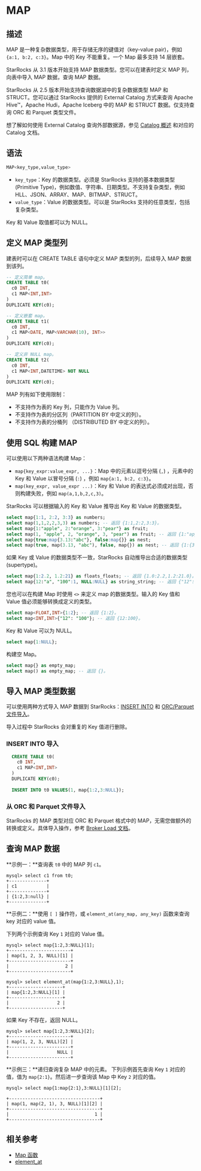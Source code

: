 # MAP

## 描述

MAP 是一种复杂数据类型，用于存储无序的键值对（key-value pair)，例如 `{a:1, b:2, c:3}`。Map 中的 Key 不能重复。一个 Map 最多支持 14 层嵌套。

StarRocks 从 3.1 版本开始支持 MAP 数据类型。您可以在建表时定义 MAP 列，向表中导入 MAP 数据，查询 MAP 数据。

StarRocks 从 2.5 版本开始支持查询数据湖中的复杂数据类型 MAP 和 STRUCT。您可以通过 StarRocks 提供的 External Catalog 方式来查询 Apache Hive™，Apache Hudi，Apache Iceberg 中的 MAP 和 STRUCT 数据。仅支持查询 ORC 和 Parquet 类型文件。

想了解如何使用 External Catalog 查询外部数据源，参见 [Catalog 概述](../../../data_source/catalog/catalog_overview.md) 和对应的 Catalog 文档。

## 语法

```SQL
MAP<key_type,value_type>
```

- `key_type`：Key 的数据类型。必须是 StarRocks 支持的基本数据类型 (Primitive Type)，例如数值、字符串、日期类型。不支持复杂类型，例如 HLL、JSON、ARRAY、MAP、BITMAP、STRUCT。
- `value_type`：Value 的数据类型。可以是 StarRocks 支持的任意类型，包括复杂类型。

Key 和 Value 取值都可以为 NULL。

## 定义 MAP 类型列

建表时可以在 CREATE TABLE 语句中定义 MAP 类型的列，后续导入 MAP 数据到该列。

```SQL
-- 定义简单 map。
CREATE TABLE t0(
  c0 INT,
  c1 MAP<INT,INT>
)
DUPLICATE KEY(c0);

-- 定义嵌套 map。
CREATE TABLE t1(
  c0 INT,
  c1 MAP<DATE, MAP<VARCHAR(10), INT>>
)
DUPLICATE KEY(c0);

-- 定义非 NULL map。
CREATE TABLE t2(
  c0 INT,
  c1 MAP<INT,DATETIME> NOT NULL
)
DUPLICATE KEY(c0);
```

MAP 列有如下使用限制：

- 不支持作为表的 Key 列，只能作为 Value 列。
- 不支持作为表的分区列（PARTITION BY 中定义的列）。
- 不支持作为表的分桶列 （DISTRIBUTED BY 中定义的列）。

## 使用 SQL 构建 MAP

可以使用以下两种语法构建 Map：

- `map{key_expr:value_expr, ...}`：Map 中的元素以逗号分隔 (`,`) ，元素中的 Key 和 Value 以冒号分隔 (`:`) ，例如 `map{a:1, b:2, c:3}`。
- `map(key_expr, value_expr ...)`：Key 和 Value 的表达式必须成对出现，否则构建失败，例如 `map(a,1,b,2,c,3)`。

StarRocks 可以根据输入的 Key 和 Value 推导出 Key 和 Value 的数据类型。

```SQL
select map{1:1, 2:2, 3:3} as numbers;
select map(1,1,2,2,3,3) as numbers; -- 返回 {1:1,2:2,3:3}。
select map{1:"apple", 2:"orange", 3:"pear"} as fruit;
select map(1, "apple", 2, "orange", 3, "pear") as fruit; -- 返回 {1:"apple",2:"orange",3:"pear"}。
select map{true:map{3.13:"abc"}, false:map{}} as nest;
select map(true, map(3.13, "abc"), false, map{}) as nest; -- 返回 {1:{3.13:"abc"},0:{}}。
```

如果 Key 或 Value 的数据类型不一致，StarRocks 自动推导出合适的数据类型 (supertype)。

```SQL
select map{1:2.2, 1.2:21} as floats_floats; -- 返回 {1.0:2.2,1.2:21.0}。
select map{12:"a", "100":1, NULL:NULL} as string_string; -- 返回 {"12":"a","100":"1",null:null}。
```

您也可以在构建 Map 时使用 `<>` 来定义 map 的数据类型。输入的 Key 值和 Value 值必须能够转换成定义的类型。

```SQL
select map<FLOAT,INT>{1:2}; -- 返回 {1:2}。
select map<INT,INT>{"12": "100"}; -- 返回 {12:100}。
```

Key 和 Value 可以为 NULL。

```SQL
select map{1:NULL};
```

构建空 Map。

```SQL
select map{} as empty_map;
select map() as empty_map; -- 返回 {}。
```

## 导入 MAP 类型数据

可以使用两种方式导入 MAP 数据到 StarRocks：[INSERT INTO](../data-manipulation/insert.md) 和 [ORC/Parquet 文件导入](../data-manipulation/BROKER_LOAD.md)。

导入过程中 StarRocks 会对重复的 Key 值进行删除。

### INSERT INTO 导入

```SQL
  CREATE TABLE t0(
    c0 INT,
    c1 MAP<INT,INT>
  )
  DUPLICATE KEY(c0);
  
  INSERT INTO t0 VALUES(1, map{1:2,3:NULL});
```

### 从 ORC 和 Parquet 文件导入

StarRocks 的 MAP 类型对应 ORC 和 Parquet 格式中的 MAP，无需您做额外的转换或定义。具体导入操作，参考 [Broker Load 文档](../data-manipulation/BROKER_LOAD.md)。

## 查询 MAP 数据

**示例一：**查询表 `t0` 中的 MAP 列 `c1`。

```Plain
mysql> select c1 from t0;
+--------------+
| c1           |
+--------------+
| {1:2,3:null} |
+--------------+
```

**示例二：**使用 `[ ]` 操作符，或 `element_at(any_map, any_key)` 函数来查询 key 对应的 value 值。

下列两个示例查询 Key `1` 对应的 Value 值。

```Plain
mysql> select map{1:2,3:NULL}[1];
+-----------------------+
| map(1, 2, 3, NULL)[1] |
+-----------------------+
|                     2 |
+-----------------------+

mysql> select element_at(map{1:2,3:NULL},1);
+--------------------+
| map{1:2,3:NULL}[1] |
+--------------------+
|                  2 |
+--------------------+
```

如果 Key 不存在，返回 NULL。

```Plain
mysql> select map{1:2,3:NULL}[2];
+-----------------------+
| map(1, 2, 3, NULL)[2] |
+-----------------------+
|                  NULL |
+-----------------------+
```

**示例三：**递归查询复杂 MAP 中的元素。 下列示例首先查询 Key `1` 对应的值，值为 `map{2:1}`。然后进一步查询该 Map 中 Key `2` 对应的值。

```Plain Text
mysql> select map{1:map{2:1},3:NULL}[1][2];

+----------------------------------+
| map(1, map(2, 1), 3, NULL)[1][2] |
+----------------------------------+
|                                1 |
+----------------------------------+
```

## 相关参考

- [Map 函数](../../sql-functions/map-functions/map_values.md)
- [element_at](../../sql-functions/array-functions/element_at.md)
